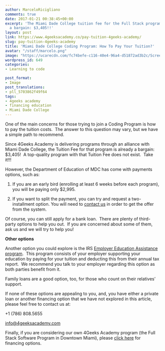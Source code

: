 ```yaml
---
author: MarceloRicigliano
comments: true
date: 2017-01-21 00:38:45+00:00
excerpt: 'The Miami Dade College tuition fee for the Full Stack program is already
  a bargain: $3,405!!'
layout: post
link: https://www.4geeksacademy.co/pay-tuition-4geeks-academy/
slug: pay-tuition-4geeks-academy
title: 'Miami Dade College Coding Program: How To Pay Your Tuition?'
avatar: "/staff/marcelo.png"
image: "https://ucarecdn.com/fc74befe-c116-40e4-96a4-d51872ad3b2c/ScreenShot20170508at115952PM.png"
wordpress_id: 649
categories:
- Learning to code

post_format:
- Image
post_translations:
- pll_5703862f49f64
tags:
- 4geeks academy
- financing education
- Miami Dade College
---
```


One of the main concerns for those trying to join a Coding Program is how to pay the tuition costs.  The answer to this question may vary, but we have a simple path to recommend.

Since 4Geeks Academy is delivering programs through an alliance with Miami Dade College, the Tuition Fee for that program is already a bargain: $3,405!  A top-quality program with that Tuition Fee does not exist.  Take it!!!

However, the Department of Education of MDC has come with payments options, such as:



 	
  1. If you are an early bird (enrolling at least 6 weeks before each program), you will be paying only $2,995.

 	
  2. If you want to split the payment, you can try and request a two-installment option. You will need to [contact us](admissions@4geeksacademy.com) in order to get the offer from the system.


Of course, you can still apply for a bank loan.  There are plenty of third-party options to help you out.  If you are concerned about some of them, ask us and we will try to help you!

**Other options**

Another option you could explore is the IRS [Employer Education Assistance program](https://www.irs.gov/publications/p15b/ar02.html#en_US_2016_publink1000193755).  This program consists of your employer supporting your education by paying for your tuition and deducting this from their annual tax report.  We recommend you talk to your employer regarding this option as both parties benefit from it.

Family loans are a good option, too, for those who count on their relatives’ support.

If none of these options are appealing to you, and, you have either a private loan or another financing option that we have not explored in this article, please feel free to contact us at:

+1 (786) 808.5655

info@4geeksacademy.com

Finally, if you are considering our own 4Geeks Academy program (the Full Stack Software Program in Downtown Miami), please [click here](http://4geeksacademy.skills.fund/) for financing options.








